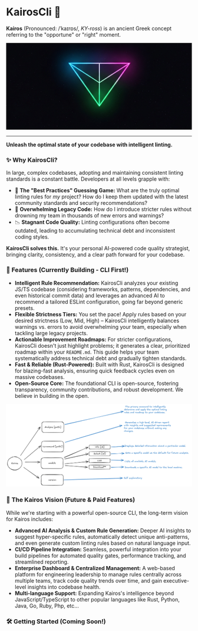 # KairosCli 📐

**Kairos** (Pronounced: /ˈkaɪrɒs/, *KY-ross*) is an ancient Greek concept referring to the "opportune" or "right" moment.


<div align="center">
    <img src="./.github/media/logo.png" />
</div>

---

**Unleash the optimal state of your codebase with intelligent linting.**

### ✨ **Why KairosCli?**

In large, complex codebases, adopting and maintaining consistent linting standards is a constant battle. Developers at all levels grapple with:
* 🤔 **The "Best Practices" Guessing Game:** What are the truly optimal linting rules for *my* project? How do I keep them updated with the latest community standards and security recommendations?
* 🚧 **Overwhelming Legacy Code:** How do I introduce stricter rules without drowning my team in thousands of new errors and warnings?
* 📉 **Stagnant Code Quality:** Linting configurations often become outdated, leading to accumulating technical debt and inconsistent coding styles.

**KairosCli solves this.** It's your personal AI-powered code quality strategist, bringing clarity, consistency, and a clear path forward for your codebase.

### 🚀 **Features (Currently Building - CLI First!)**

* **Intelligent Rule Recommendation:** KairosCli analyzes your existing JS/TS codebase (considering frameworks, patterns, dependencies, and even historical commit data) and leverages an advanced AI to recommend a tailored ESLint configuration, going far beyond generic presets.
* **Flexible Strictness Tiers:** You set the pace! Apply rules based on your desired strictness (Low, Mid, High) – KairosCli intelligently balances warnings vs. errors to avoid overwhelming your team, especially when tackling large legacy projects.
* **Actionable Improvement Roadmaps:** For stricter configurations, KairosCli doesn't just highlight problems; it generates a clear, prioritized roadmap within your `README.md`. This guide helps your team systematically address technical debt and gradually tighten standards.
* **Fast & Reliable (Rust-Powered):** Built with Rust, KairosCli is designed for blazing-fast analysis, ensuring quick feedback cycles even on massive codebases.
* **Open-Source Core:** The foundational CLI is open-source, fostering transparency, community contributions, and robust development. We believe in building in the open.

<div align="center">
    <img src="./.github/media/cli.png" />
</div>

### 🎯 **The Kairos Vision (Future & Paid Features)**

While we're starting with a powerful open-source CLI, the long-term vision for Kairos includes:

* **Advanced AI Analysis & Custom Rule Generation:** Deeper AI insights to suggest hyper-specific rules, automatically detect unique anti-patterns, and even generate custom linting rules based on natural language input.
* **CI/CD Pipeline Integration:** Seamless, powerful integration into your build pipelines for automated quality gates, performance tracking, and streamlined reporting.
* **Enterprise Dashboard & Centralized Management:** A web-based platform for engineering leadership to manage rules centrally across multiple teams, track code quality trends over time, and gain executive-level insights into codebase health.
* **Multi-language Support:** Expanding Kairos's intelligence beyond JavaScript/TypeScript to other popular languages like Rust, Python, Java, Go, Ruby, Php, etc...

### 🛠️ **Getting Started (Coming Soon!)**
